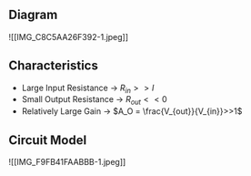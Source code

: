 ## Diagram
![[IMG_C8C5AA26F392-1.jpeg]]
## Characteristics
- Large Input Resistance -> $R_{in} >> I$
- Small Output Resistance -> $R_{out} << 0$
- Relatively Large Gain -> $A_O = \frac{V_{out}}{V_{in}}>>1$

## Circuit Model
![[IMG_F9FB41FAABBB-1.jpeg]]
